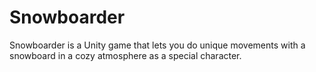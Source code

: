 # Snowboarder
Snowboarder is a Unity game that lets you do unique movements with a snowboard in a cozy atmosphere as a special character.
